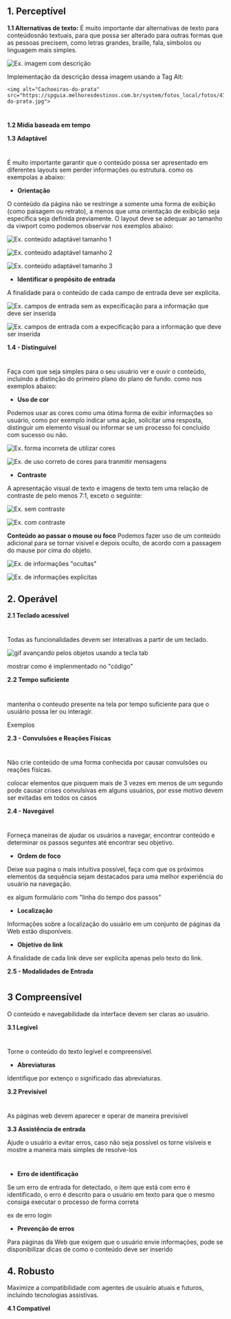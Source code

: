   ## 1. Perceptível
 
  __1.1 Alternativas de texto:__
  É muito importante dar alternativas de texto para conteúdosnão textuais, para que possa ser alterado para outras formas que as pessoas precisem, como letras grandes, braille, fala, símbolos ou linguagem mais simples.
 
 
 ![Ex. imagem com descrição](https://spguia.melhoresdestinos.com.br/system/fotos_local/fotos/47843/show/cachoeiras-do-prata.jpg)

Implementação da descrição dessa imagem usando a Tag Alt:

 ```
<img alt="Cachoeiras-do-prata" src="https://spguia.melhoresdestinos.com.br/system/fotos_local/fotos/47843/show/cachoeiras-do-prata.jpg">
 ```
 # 

__1.2 Mídia baseada em tempo__


__1.3 Adaptável__
# 

É muito importante garantir que o conteúdo possa ser apresentado em diferentes layouts sem perder informações ou estrutura. como os exempolas a abaixo:

- __Orientação__

O conteúdo da página não se restringe a somente uma forma de exibição (como paisagem ou retrato), a menos que uma orientação de exibição seja específica seja definida previamente. O layout deve se adequar ao tamanho da viwport como podemos observar nos exemplos abaixo:

 ![Ex. conteúdo adaptável tamanho 1]()

 ![Ex. conteúdo adaptável tamanho 2]()
 
 ![Ex. conteúdo adaptável tamanho 3]()

- __Identificar o propósito de entrada__

A finalidade para o conteúdo de cada campo de entrada deve ser explicita.

 ![Ex. campos de entrada sem as expecificação para a informação que deve ser inserida]()

 ![Ex. campos de entrada com a expecificação para a informação que deve ser inserida]()

__1.4 - Distinguível__
# 

Faça com que seja simples para o seu usuário ver e ouvir o conteúdo, incluindo a distinção do primeiro plano do plano de fundo. como nos exemplos abaixo: 

- __Uso de cor__

Podemos usar as cores como uma ótima forma de exibir informações so usuário, como por exemplo  indicar uma ação, solicitar uma resposta, distinguir um elemento visual ou informar se um processo foi concluído com sucesso ou não.

![Ex. forma incorreta de utilizar cores]()

![Ex. de uso correto de cores para tranmitir mensagens]()

- __Contraste__ 
  
A apresentação visual de texto e imagens de texto tem uma relação de contraste de pelo menos 7:1, exceto o seguinte: 

![Ex. sem contraste]()

![Ex. com contraste]()

__Conteúdo ao passar o mouse ou foco__
Podemos fazer uso de um conteúdo adicional para se tornar visível e depois oculto, de acordo com a passagem do mause por cima do objeto. 

![Ex. de informações "ocultas"]()

![Ex. de informações explicitas]()


## 2. Operável

__2.1	Teclado acessível__
# 

Todas as funcionalidades devem ser interativas a partir de um teclado.

![gif avançando pelos objetos usando a tecla tab]()

mostrar como é implenmentado no "código"

__2.2 Tempo suficiente__
# 

mantenha o conteudo presente na tela por tempo suficiente para que o usuiário possa ler ou interagir.

Exemplos

__2.3 - Convulsões e Reações Físicas__
# 

Não crie conteúdo de uma forma conhecida por causar convulsões ou reações físicas.

colocar elementos que pisquem mais de 3 vezes em menos de um segundo pode causar crises convulsivas em alguns usuários, por esse motivo devem ser evitadas em todos os casos

__2.4 - Navegável__
# 

Forneça maneiras de ajudar os usuários a navegar, encontrar conteúdo e determinar os passos seguntes até encontrar seu objetivo.

- __Ordem de foco__

Deixe sua pagina o mais intuítiva possível, faça com que  os próximos elementos da sequência sejam destacados para uma melhor experiência do usuário na navegação.

ex algum formulário com "linha do tempo dos passos"


- __Localização__

Informações sobre a localização do usuário em um conjunto de páginas da Web estão disponíveis.

- __Objetivo do link__

A finalidade de cada link deve ser explicita apenas pelo texto do link.

__2.5 - Modalidades de Entrada__
# 

## 3 Compreensível

O conteúdo e navegabilidade da interface devem ser claras ao usuário.

__3.1 Legível__
# 

Torne o conteúdo do texto legível e compreensível.

- __Abreviaturas__

Identifique por extenço o significado das abreviaturas.


__3.2 Previsível__
# 

As páginas web devem aparecer e operar de maneira previsível

__3.3 Assistência de entrada__

Ajude o usuário a evitar erros, caso não seja possível os torne visíveis e mostre a maneira mais simples de resolve-los
# 

- __Erro de identificação__

Se um erro de entrada for detectado, o item que está com erro é identificado, o erro é descrito para o usuário em texto para que o mesmo consiga executar o processo de forma correta

ex de erro login

- __Prevenção de erros__

Para páginas da Web que exigem que o usuário envie informações, pode se disponibilizar dicas de como o conteúdo deve ser inserido

## 4. Robusto

Maximize a compatibilidade com agentes de usuário atuais e futuros, incluindo tecnologias assistivas.

__4.1 Compatível__


